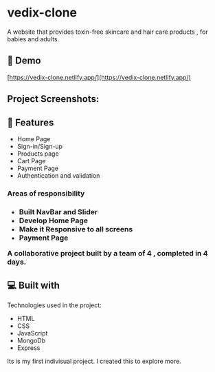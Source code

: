 # vedix-clone
<p id="description">A website that  provides toxin-free skincare and hair care products , for babies and adults.</p>

<h2>🚀 Demo</h2>

[https://vedix-clone.netlify.app/](https://vedix-clone.netlify.app/)

<h2>Project Screenshots:</h2>

  
  
<h2>🧐 Features</h2>

*   Home Page
*   Sign-in/Sign-up
*   Products page
*   Cart Page
*   Payment Page
*   Authentication and validation



<h3>Areas of responsibility<h3/>
  
 *  Built NavBar and Slider
 *  Develop  Home Page
 *  Make it Responsive to all screens
 *  Payment Page
  
  
A collaborative project built by a team of 4 , completed in 4 days.


  
  
<h2>💻 Built with</h2>

Technologies used in the project:

*   HTML
*   CSS
*   JavaScript
*   MongoDb
*   Express  


Its is my first indivisual project. I created this to explore more.
